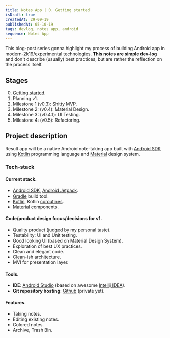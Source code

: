 ```yaml
---
title: Notes App | 0. Getting started
isDraft: true
createdAt: 29-09-19
publishedAt: 05-10-19
tags: devlog, notes app, android
sequence: Notes App
---
```


This blog-post series gonna highlight my process of building Android app in modern-2k19/experimental technologies. **This notes are simple dev-log** and don't describe (usually) best practices, but are rather the reflection on the process itself.

<!-- __cut -->

## Stages

0. [Getting started](#).
1. Planning v1.
2. Milestone 1 (v0.3): Shitty MVP.
3. Milestone 2: (v0.4): Material Design.
4. Milestone 3: (v0.4.1): UI Testing.
5. Milestone 4: (v0.5): Refactoring.

## Project description

Result app will be a native Android note-taking app built with [Android SDK](https://d.android.com) using [Kotlin](https://kotlinlang.org) programming language and [Material](https://material.io) design system.

### Tech-stack

#### Current stack.

- [Android SDK](https://d.android.com), [Android Jetpack](https://d.android.com/jetpack).
- [Gradle](https://gradle.org) build tool.
- [Kotlin](https://kotlinlang.org), Kotlin [coroutines](https://kotlinlang.org/docs/reference/coroutines-overview.html).
- [Material](https://material.io/develop/android) components.

#### Code/product design focus/decisions for v1.

- Quality product (judged by my personal taste).
- Testability: UI and Unit testing.
- Good looking UI (based on Material Design System).
- Exploration of best UX practices.
- Clean and elegant code.
- [Clean](https://blog.cleancoder.com/uncle-bob/2012/08/13/the-clean-architecture.html)-ish architecture.
- MVI for presentation layer.

#### Tools.

- **IDE**: [Android Studio](https://d.android.com/studio) (based on awesome [Intellij IDEA](https://jetbrains.com/idea)).
- **Git repository hosting**: [Github](https://github.com/dector/notes-app) (private yet).

#### Features.

- Taking notes.
- Editing existing notes.
- Colored notes.
- Archive, Trash Bin.
